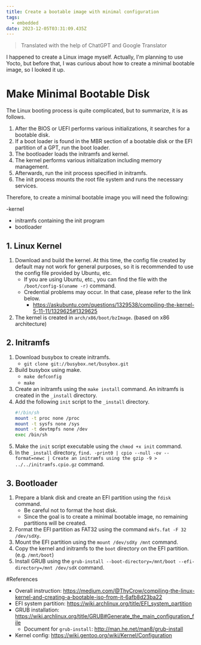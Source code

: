 ```yaml
---
title: Create a bootable image with minimal configuration
tags:
  - embedded
date: 2023-12-05T03:31:09.435Z
---
```


> Translated with the help of ChatGPT and Google Translator

I happened to create a Linux image myself. Actually, I'm planning to use Yocto, but before that, I was curious about how to create a minimal bootable image, so I looked it up.

# Make Minimal Bootable Disk

The Linux booting process is quite complicated, but to summarize, it is as follows.

1. After the BIOS or UEFI performs various initializations, it searches for a bootable disk.
1. If a boot loader is found in the MBR section of a bootable disk or the EFI partition of a GPT, run the boot loader.
1. The bootloader loads the initramfs and kernel.
1. The kernel performs various initialization including memory management.
1. Afterwards, run the init process specified in initramfs.
1. The init process mounts the root file system and runs the necessary services.

Therefore, to create a minimal bootable image you will need the following:

-kernel

- initramfs containing the init program
- bootloader

## 1. Linux Kernel

1. Download and build the kernel. At this time, the config file created by default may not work for general purposes, so it is recommended to use the config file provided by Ubuntu, etc.
   - If you are using Ubuntu, etc., you can find the file with the `/boot/config-$(uname -r)` command.
   - Credential problems may occur. In that case, please refer to the link below.
     - https://askubuntu.com/questions/1329538/compiling-the-kernel-5-11-11/1329625#1329625
1. The kernel is created in `arch/x86/boot/bzImage`. (based on x86 architecture)

## 2. Initramfs

1. Download busybox to create initramfs.
   - `git clone git://busybox.net/busybox.git`
1. Build busybox using make.
   - `make defconfig`
   - `make`
1. Create an initramfs using the `make install` command. An initramfs is created in the `_install` directory.
1. Add the following `init` script to the `_install` directory.
   ```bash
   #!/bin/sh
   mount -t proc none /proc
   mount -t sysfs none /sys
   mount -t devtmpfs none /dev
   exec /bin/sh
   ```
1. Make the `init` script executable using the `chmod +x init` command.
1. In the `_install` directory, `find. -print0 | cpio --null -ov --format=newc | Create an initramfs using the gzip -9 > ../../initramfs.cpio.gz` command.

## 3. Bootloader

1. Prepare a blank disk and create an EFI partition using the `fdisk` command.
   - Be careful not to format the host disk.
   - Since the goal is to create a minimal bootable image, no remaining partitions will be created.
1. Format the EFI partition as FAT32 using the command `mkfs.fat -F 32 /dev/sdXy`.
1. Mount the EFI partition using the `mount /dev/sdXy /mnt` command.
1. Copy the kernel and initramfs to the `boot` directory on the EFI partition. (e.g. `/mnt/boot`)
1. Install GRUB using the `grub-install --boot-directory=/mnt/boot --efi-directory=/mnt /dev/sdX` command.

#References

- Overall instruction: https://medium.com/@ThyCrow/compiling-the-linux-kernel-and-creating-a-bootable-iso-from-it-6afb8d23ba22
- EFI system partition: https://wiki.archlinux.org/title/EFI_system_partition
- GRUB installation: https://wiki.archlinux.org/title/GRUB#Generate_the_main_configuration_file
  - Document for `grub-install`: http://man.he.net/man8/grub-install
- Kernel config: https://wiki.gentoo.org/wiki/Kernel/Configuration
